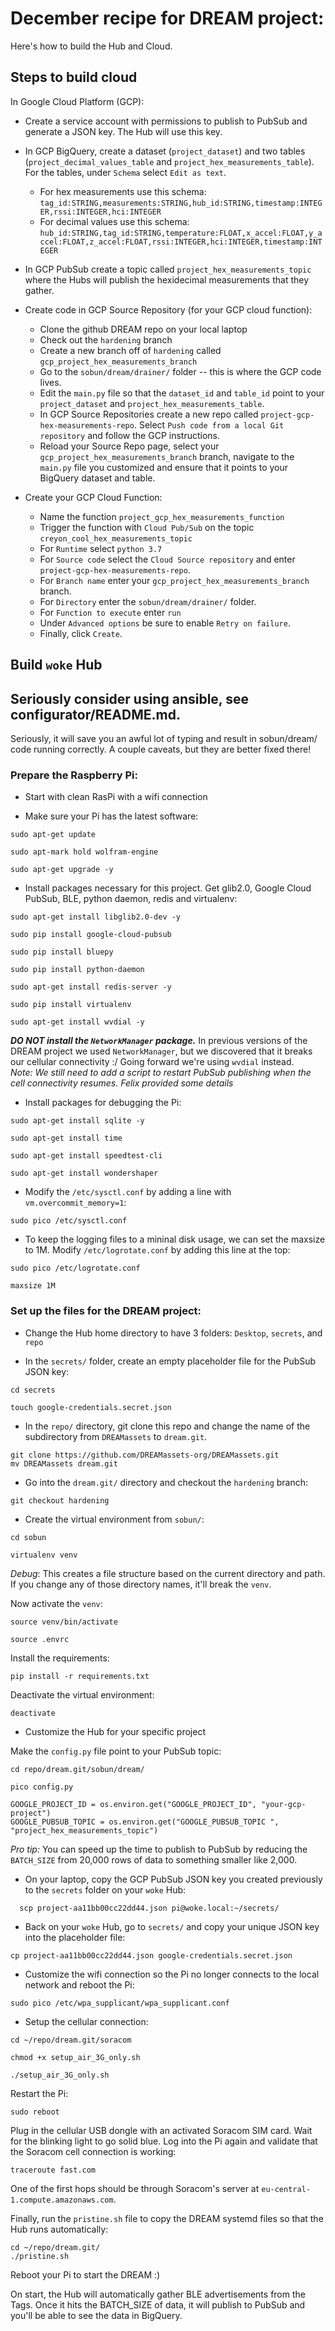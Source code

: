 # December recipe for DREAM project: 
Here's how to build the Hub and Cloud. 

## Steps to build cloud
In Google Cloud Platform (GCP):

* Create a service account with permissions to publish to PubSub and generate a JSON key.  The Hub will use this key.

* In GCP BigQuery, create a dataset (`project_dataset`) and two tables (`project_decimal_values_table` and `project_hex_measurements_table`).  For the tables, under `Schema` select `Edit as text`. 
  * For hex measurements use this schema: `tag_id:STRING,measurements:STRING,hub_id:STRING,timestamp:INTEGER,rssi:INTEGER,hci:INTEGER`
  * For decimal values use this schema: `hub_id:STRING,tag_id:STRING,temperature:FLOAT,x_accel:FLOAT,y_accel:FLOAT,z_accel:FLOAT,rssi:INTEGER,hci:INTEGER,timestamp:INTEGER`


* In GCP PubSub create a topic called `project_hex_measurements_topic` where the Hubs will publish the hexidecimal measurements that they gather. 

* Create code in GCP Source Repository (for your GCP cloud function):
  * Clone the github DREAM repo on your local laptop
  * Check out the `hardening` branch 
  * Create a new branch off of `hardening` called `gcp_project_hex_measurements_branch`
  * Go to the `sobun/dream/drainer/` folder -- this is where the GCP code lives.
  * Edit the `main.py` file so that the `dataset_id` and `table_id` point to your `project_dataset` and `project_hex_measurements_table`.      
  * In GCP Source Repositories create a new repo called `project-gcp-hex-measurements-repo`. Select `Push code from a local Git repository` and follow the GCP instructions.
  * Reload your Source Repo page, select your `gcp_project_hex_measurements_branch` branch, navigate to the `main.py` file you customized and ensure that it points to your BigQuery dataset and table.

* Create your GCP Cloud Function:
  * Name the function `project_gcp_hex_measurements_function`  
  * Trigger the function with `Cloud Pub/Sub` on the topic `creyon_cool_hex_measurements_topic`
  * For `Runtime` select `python 3.7` 
  * For `Source code` select the `Cloud Source repository` and enter `project-gcp-hex-measurements-repo`.
  * For `Branch name` enter your `gcp_project_hex_measurements_branch` branch.
  * For `Directory` enter the `sobun/dream/drainer/` folder.  
  * For `Function to execute` enter `run`
  * Under `Advanced options` be sure to enable `Retry on failure`.
  * Finally, click `Create`. 


## Build `woke` Hub 

## Seriously consider using ansible, see configurator/README.md.
Seriously, it will save you an awful lot of typing and result in sobun/dream/ code running correctly.  A couple caveats, but they are better fixed there!


### Prepare the Raspberry Pi: 

* Start with clean RasPi with a wifi connection

* Make sure your Pi has the latest software:

```
sudo apt-get update  
```

```
sudo apt-mark hold wolfram-engine
```

```
sudo apt-get upgrade -y
```

* Install packages necessary for this project. Get glib2.0, Google Cloud PubSub, BLE, python daemon, redis and virtualenv: 

```
sudo apt-get install libglib2.0-dev -y
```
```
sudo pip install google-cloud-pubsub
```
```
sudo pip install bluepy
```
```
sudo pip install python-daemon
```

```
sudo apt-get install redis-server -y
```
```
sudo pip install virtualenv   
```

```
sudo apt-get install wvdial -y
```

***DO NOT install the `NetworkManager` package.*** In previous versions of the DREAM project we used `NetworkManager`, but we discovered that it breaks our cellular connectivity :/ Going forward we're using `wvdial` instead.   
_Note: We still need to add a script to restart PubSub publishing when the cell connectivity resumes. Felix provided some details_

* Install packages for debugging the Pi:

```
sudo apt-get install sqlite -y
```

```
sudo apt-get install time
```


```
sudo apt-get install speedtest-cli
```

```
sudo apt-get install wondershaper
```


* Modify the `/etc/sysctl.conf` by adding a line with `vm.overcommit_memory=1`:

```
sudo pico /etc/sysctl.conf
```

* To keep the logging files to a mininal disk usage, we can set the maxsize to 1M. Modify `/etc/logrotate.conf` by adding this line at the top:

```
sudo pico /etc/logrotate.conf
```
```
maxsize 1M
```

### Set up the files for the DREAM project:
* Change the Hub home directory to have 3 folders: `Desktop`, `secrets`, and `repo`

* In the `secrets/` folder, create an empty placeholder file for the PubSub JSON key:

```
cd secrets
```
```
touch google-credentials.secret.json
```

* In the `repo/` directory, git clone this repo and change the name of the subdirectory from `DREAMassets` to `dream.git`.

```
git clone https://github.com/DREAMassets-org/DREAMassets.git
mv DREAMassets dream.git
```

* Go into the `dream.git/` directory and checkout the `hardening` branch:

```
git checkout hardening
```

* Create the virtual environment from `sobun/`:

```
cd sobun
```

```
virtualenv venv
```
_Debug_: This creates a file structure based on the current directory and path. If you change any of those directory names, it'll break the `venv`. 

Now activate the `venv`:

```
source venv/bin/activate
```

```
source .envrc
```

Install the requirements:

```
pip install -r requirements.txt
```

Deactivate the virtual environment:

```
deactivate
```

* Customize the Hub for your specific project

Make the `config.py` file point to your PubSub topic: 

```
cd repo/dream.git/sobun/dream/
```
```
pico config.py
```
```
GOOGLE_PROJECT_ID = os.environ.get("GOOGLE_PROJECT_ID", "your-gcp-project")
GOOGLE_PUBSUB_TOPIC = os.environ.get("GOOGLE_PUBSUB_TOPIC ", "project_hex_measurements_topic")
```
_Pro tip:_ You can speed up the time to publish to PubSub by reducing the `BATCH_SIZE` from 20,000 rows of data to something smaller like 2,000.

*  On your laptop, copy the GCP PubSub JSON key you created previously to the `secrets` folder on your `woke` Hub:

```
  scp project-aa11bb00cc22dd44.json pi@woke.local:~/secrets/
```

* Back on your `woke` Hub, go to `secrets/` and copy your unique JSON key into the placeholder file:

```
cp project-aa11bb00cc22dd44.json google-credentials.secret.json
```


* Customize the wifi connection so the Pi no longer connects to the local network and reboot the Pi:

```
sudo pico /etc/wpa_supplicant/wpa_supplicant.conf
```

* Setup the cellular connection:

```
cd ~/repo/dream.git/soracom
```

```
chmod +x setup_air_3G_only.sh
```

```
./setup_air_3G_only.sh
```

Restart the Pi:

```
sudo reboot
```

Plug in the cellular USB dongle with an activated Soracom SIM card. Wait for the blinking light to go solid blue. Log into the Pi again and validate that the Soracom cell connection is working:

```
traceroute fast.com
```

One of the first hops should be through Soracom's server at `eu-central-1.compute.amazonaws.com`. 

Finally, run the `pristine.sh` file to copy the DREAM systemd files so that the Hub runs automatically:

```
cd ~/repo/dream.git/
./pristine.sh
```

Reboot your Pi to start the DREAM :)  

On start, the Hub will automatically gather BLE advertisements from the Tags. Once it hits the BATCH_SIZE of data, it will publish to PubSub and you'll be able to see the data in BigQuery. 

